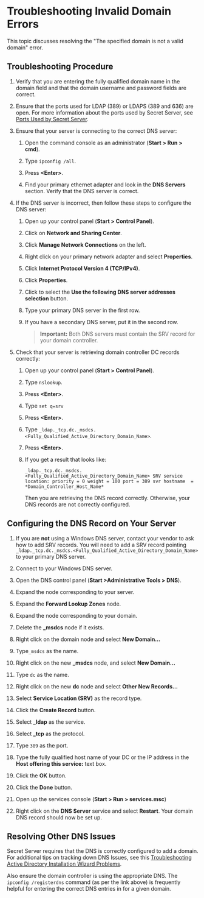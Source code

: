 [title]: # (Troubleshooting Invalid Domain Errors)
[tags]: # (troubleshooting, workaround, domain errors)
[priority]: # (1000)

# Troubleshooting Invalid Domain Errors

This topic discusses resolving the "The specified domain is not a valid domain" error.

## Troubleshooting Procedure

1. Verify that you are entering the fully qualified domain name in the domain field and that the domain username and password fields are correct.

1. Ensure that the ports used for LDAP (389) or LDAPS (389 and 636) are open. For more information about the ports used by Secret Server, see [Ports Used by Secret Server](../../networking/secret-server-ports/index.md).

1. Ensure that your server is connecting to the correct DNS server:

   1. Open the command console as an administrator (**Start \> Run \> cmd**).

   1. Type `ipconfig /all`.

   1. Press **\<Enter\>**.

   1. Find your primary ethernet adapter and look in the **DNS Servers** section. Verify that the DNS server is correct.

1. If the DNS server is incorrect, then follow these steps to configure the DNS server:

   1. Open up your control panel (**Start \> Control Panel**).

   1. Click on **Network and Sharing Center**.

   1. Click **Manage Network Connections** on the left.

   1. Right click on your primary network adapter and select **Properties**.

   1. Click **Internet Protocol Version 4 (TCP/IPv4)**.

   1. Click **Properties**.

   1. Click to select the **Use the following DNS server addresses selection** button.

   1. Type your primary DNS server in the first row.

   1. If you have a secondary DNS server, put it in the second row.

      > **Important:** Both DNS servers must contain the SRV record for your domain controller.

4. Check that your server is retrieving domain controller DC records correctly:

   1. Open up your control panel (**Start \> Control Panel**).

   1. Type `nslookup`.

   1. Press **\<Enter\>**.

   1. Type `set q=srv`

   1. Press **\<Enter\>**.

   1. Type `_ldap._tcp.dc._msdcs.<Fully_Qualified_Active_Directory_Domain_Name>`.

   1. Press **\<Enter\>**.

   1. If you get a result that looks like:

      `_ldap._tcp.dc._msdcs.<Fully_Qualified_Active_Directory_Domain_Name> SRV service location:
        priority = 0
        weight = 100
        port = 389
        svr hostname  = *Domain_Controller_Host_Name*`

      Then you are retrieving the DNS record correctly. Otherwise, your DNS records are not correctly configured.

## Configuring the DNS Record on Your Server


1. If you are **not** using a Windows DNS server, contact your vendor to ask how to add SRV records. You will need to add a SRV record pointing `_ldap._tcp.dc._msdcs.<Fully_Qualified_Active_Directory_Domain_Name>` to your primary DNS server.

1. Connect to your Windows DNS server.

1. Open the DNS control panel (**Start \>Administrative Tools \> DNS**).

1. Expand the node corresponding to your server.

1. Expand the **Forward Lookup Zones** node.

1. Expand the node corresponding to your domain.

1. Delete the **\_msdcs** node if it exists.

1. Right click on the domain node and select **New Domain...**

1. Type`_msdcs` as the name.

1. Right click on the new **\_msdcs** node, and select **New Domain...**

1. Type `dc` as the name.

1. Right click on the new **dc** node and select **Other New Records...**

1. Select **Service Location (SRV)** as the record type.

1. Click the **Create Record** button.

1. Select **\_ldap** as the service.

1. Select **\_tcp** as the protocol.

1. Type `389` as the port.

1. Type the fully qualified host name of your DC or the IP address in the **Host offering this service:** text box.

1. Click the **OK** button.

1. Click the **Done** button.

1. Open up the services console (**Start \> Run \> services.msc**)

1. Right click on the **DNS Server** service and select **Restart**. Your domain DNS record should now be set up.

## Resolving Other DNS Issues

Secret Server requires that the DNS is correctly configured to add a domain. For additional tips on tracking down DNS Issues, see this [Troubleshooting Active Directory Installation Wizard Problems](http://technet.microsoft.com/en-us/library/bb727058.aspx).

Also ensure the domain controller is using the appropriate DNS. The `ipconfig /registerdns` command (as per the link above) is frequently helpful for entering the correct DNS entries in for a given domain.

